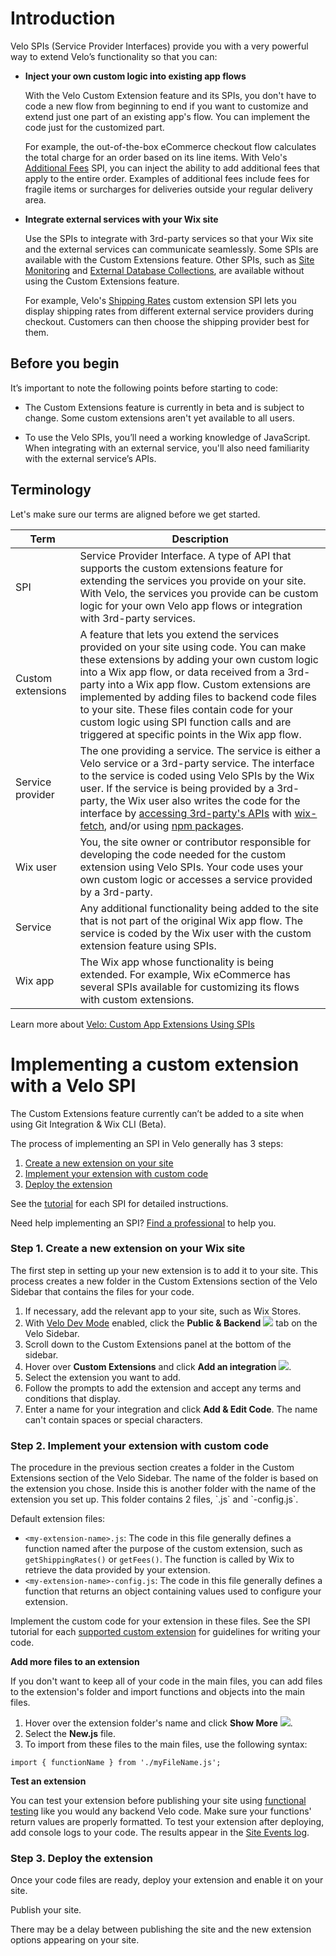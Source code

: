 
# Introduction

Velo SPIs (Service Provider Interfaces) provide you with a very powerful way to extend Velo’s functionality so that you can:

+ **Inject your own custom logic into existing app flows**

   With the Velo Custom Extension feature and its SPIs, you don't have to code a new flow from beginning to end if you want to customize and extend just one part of an existing app's flow. You can implement the code just for the customized part.

   For example, the out-of-the-box eCommerce checkout flow calculates the total charge for an order based on its line items. With Velo's [Additional Fees](/spis/wix-ecom/ecom-additional-fees) SPI, you can inject the ability to add additional fees that apply to the entire order. Examples of additional fees include fees for fragile items or surcharges for deliveries outside your regular delivery area.

+ **Integrate external services with your Wix site**

  Use the SPIs to integrate with 3rd-party services so that your Wix site and the external services can communicate seamlessly. Some SPIs are available with the Custom Extensions feature. Other SPIs, such as [Site Monitoring](/spis/getting-started/site-monitoring) and [External Database Collections](/spis/getting-started/external-database-collections), are available without using the Custom Extensions feature.

  For example, Velo's [Shipping Rates](/spis/wix-ecom/ecom-shipping-rates) custom extension SPI lets you display shipping rates from different external service providers during checkout. Customers can then choose the shipping provider best for them.

## Before you begin
It’s important to note the following points before starting to code:

* The Custom Extensions feature is currently in beta and is subject to change. Some custom extensions aren't yet available to all users.

* To use the Velo SPIs, you’ll need a working knowledge of JavaScript. When integrating with an external service, you'll also need familiarity with the external service’s APIs.






## Terminology

Let's make sure our terms are aligned before we get started.

| Term              | Description                                                                                                                                                                                                                                                                                                                                                                                                                                                                                                                                                                          |
| ----------------- | ------------------------------------------------------------------------------------------------------------------------------------------------------------------------------------------------------------------------------------------------------------------------------------------------------------------------------------------------------------------------------------------------------------------------------------------------------------------------------------------------------------------------------------------------------------------------------------ |
| SPI               | Service Provider Interface. A type of API that supports the custom extensions feature for extending the services you provide on your site. With Velo, the services you provide can be custom logic for your own Velo app flows or integration with 3rd-party services.                                                                                                                                                                                                                                                                                                               |
| Custom extensions | A feature that lets you extend the services provided on your site using code. You can make these extensions by adding your own custom logic into a Wix app flow, or data received from a 3rd-party into a Wix app flow. Custom extensions are implemented by adding files to backend code files to your site. These files contain code for your custom logic using SPI function calls and are triggered at specific points in the Wix app flow.                                                                                                                                      |
| Service provider  | The one providing a service. The service is either a Velo service or a 3rd-party service. The interface to the service is coded using Velo SPIs by the Wix user. If the service is being provided by a 3rd-party, the Wix user also writes the code for the interface by [accessing 3rd-party's APIs](https://support.wix.com/en/article/velo-accessing-3rd-party-services-with-the-fetch-api) with [wix-fetch](/wix-fetch), and/or using [npm packages](https://support.wix.com/en/article/velo-accessing-3rd-party-services-with-the-fetch-api). |
| Wix user          | You, the site owner or contributor responsible for developing the code needed for the custom extension using Velo SPIs. Your code uses your own custom logic or accesses a service provided by a 3rd-party.                                                                                                                                                                                                                                                                                                                                                                          |
| Service           | Any additional functionality being added to the site that is not part of the original Wix app flow. The service is coded by the Wix user with the custom extension feature using SPIs.                                                                                                                                                                                                                                                                                                                                                                                               |
| Wix app           | The Wix app whose functionality is being extended. For example, Wix eCommerce has several SPIs available for customizing its flows with custom extensions.                                                                                                                                                                                                                                                                                                                                                                                                                           |


Learn more about [Velo: Custom App Extensions Using SPIs](https://support.wix.com/en/article/velo-custom-business-app-extensions-using-spis-beta)







# Implementing a custom extension with a Velo SPI



The Custom Extensions feature currently can’t be added to a site when using Git Integration & Wix CLI (Beta).

The process of implementing an SPI in Velo generally has 3 steps:

1. [Create a new extension on your site](#step-1-create-a-new-shipping-rates-extension)
2. [Implement your extension with custom code](#step-2-implement-the-extension)
3. [Deploy the extension](#step-3-deploy-the-extension)

See the [tutorial](#available-custom-extensions-beta) for each SPI for detailed instructions. 

Need help implementing an SPI? [Find a professional](https://www.wix.com/marketplace) to help you.

### Step 1\. Create a new extension on your Wix site

The first step in setting up your new extension is to add it to your site. This process creates a new folder in the Custom Extensions section of the Velo Sidebar that contains the files for your code.

1. If necessary, add the relevant app to your site, such as Wix Stores.
2. With [Velo Dev Mode](https://support.wix.com/en/article/getting-started-with-velo-by-wix#step-2-enable-velo-dev-mode) enabled, click the **Public & Backend** ![](https://d2x3xhvgiqkx42.cloudfront.net/12345678-1234-1234-1234-1234567890ab/76096845-8b12-44f1-91f6-3dc2e838fdd9/2022/08/29/23d50509-633d-4616-9f56-65add8fa6d0b/d910e041-d150-4f35-aa75-30ad262abc7a.png) tab on the Velo Sidebar.
3. Scroll down to the Custom Extensions panel at the bottom of the sidebar.
4. Hover over **Custom Extensions** and click **Add an integration** ![](https://d2x3xhvgiqkx42.cloudfront.net/12345678-1234-1234-1234-1234567890ab/76096845-8b12-44f1-91f6-3dc2e838fdd9/2022/08/29/badbd3b0-193b-4ada-b213-dc3233752d5c/7dca33d4-2b2d-4d12-9082-bafdf7ca5440.png).
5. Select the extension you want to add.
6. Follow the prompts to add the extension and accept any terms and conditions that display.
7. Enter a name for your integration and click **Add & Edit Code**. The name can't contain spaces or special characters.

### Step 2\. Implement your extension with custom code

The procedure in the previous section creates a folder in the Custom Extensions section of the Velo Sidebar. The name of the folder is based on the extension you chose. Inside this is another folder with the name of the extension you set up. This folder contains 2 files, \`<my-extension-name>.js\` and \`<my-extension-name>-config.js\`. 

Default extension files:

* `<my-extension-name>.js`: The code in this file generally defines a function named after the purpose of the custom extension, such as `getShippingRates()` or `getFees()`. The function is called by Wix to retrieve the data provided by your extension.
* `<my-extension-name>-config.js`: The code in this file generally defines a function that returns an object containing values used to configure your extension.

<!-- Default extension files: + \`<my-extension-name>.js\`: The code in this file generally defines a function named after the purpose of the custom extension, such as \`getShippingRates()\` or \`getFees()\`. The function is called by Wix to retrieve the data provided by your extension. + \`<my-extension-name>-config.js\`: The code in this file generally defines a function that returns an object containing values used to configure your extension. -->

Implement the custom code for your extension in these files. See the SPI tutorial for each [supported custom extension](https://support.wix.com/en/article/velo-custom-business-app-extensions-using-spis-beta#available-custom-extensions-beta) for guidelines for writing your code.

**Add more files to an extension**

If you don't want to keep all of your code in the main files, you can add files to the extension's folder and import functions and objects into the main files.

1. Hover over the extension folder's name and click **Show More** ![](https://d2x3xhvgiqkx42.cloudfront.net/12345678-1234-1234-1234-1234567890ab/76096845-8b12-44f1-91f6-3dc2e838fdd9/2022/09/04/45269098-373f-4d2c-8168-2fc5242c6024/c890c6a3-6762-4501-bdb4-e44c678108df.png).
2. Select the **New.js** file.
3. To import from these files to the main files, use the following syntax:

```
import { functionName } from './myFileName.js';
```

**Test an extension**

You can test your extension before publishing your site using [functional testing](https://support.wix.com/en/article/velo-functional-testing-in-the-backend) like you would any backend Velo code. Make sure your functions' return values are properly formatted. To test your extension after deploying, add console logs to your code. The results appear in the [Site Events log](https://support.wix.com/en/article/velo-about-site-monitoring).

<!-- You can test your extension before publishing your site using \[functional testing\](https://support.wix.com/en/article/velo-functional-testing-in-the-backend) like you would any backend Velo code. Make sure your functions' return values are properly formatted. To test your extension after deploying, add console logs to your code. The results appear in the \[Site Events log\](https://support.wix.com/en/article/velo-about-site-monitoring). -->

### Step 3\. Deploy the extension

Once your code files are ready, deploy your extension and enable it on your site.

  
Publish your site.

  
There may be a delay between publishing the site and the new extension options appearing on your site.







